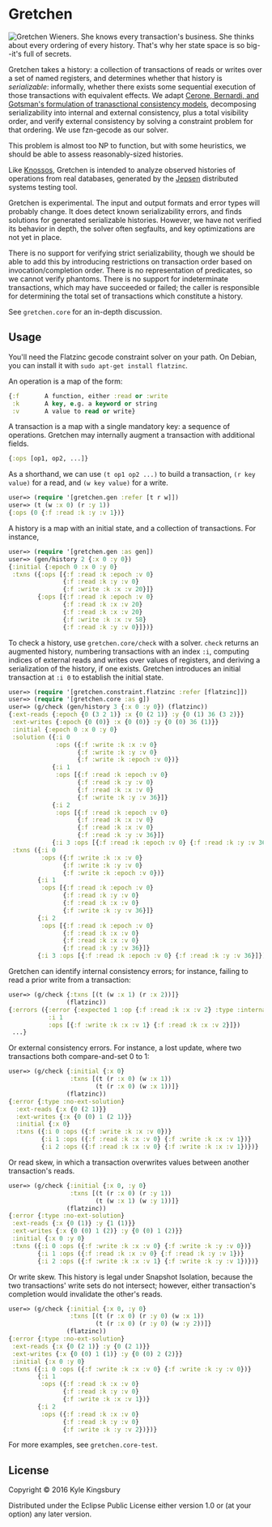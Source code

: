 # Gretchen

![Gretchen Wieners. She knows every transaction's business. She thinks about
every ordering of every history. That's why her state space is so big--it's
full of secrets.](doc/gretchen.gif)

Gretchen takes a history: a collection of transactions of reads or writes over
a set of named registers, and determines whether that history is
*serializable*: informally, whether there exists some sequential execution of
those transactions with equivalent effects. We adapt [Cerone, Bernardi, and
Gotsman's formulation of tranasctional consistency
models](http://drops.dagstuhl.de/opus/volltexte/2015/5375/pdf/15.pdf),
decomposing serializability into internal and external consistency, plus a
total visibility order, and verify external consistency by solving a constraint
problem for that ordering. We use fzn-gecode as our solver.

This problem is almost too NP to function, but with some heuristics, we should
be able to assess reasonably-sized histories.

Like [Knossos](https://github.com/jepsen-io/knossos), Gretchen is intended to
analyze observed histories of operations from real databases, generated by the
[Jepsen](https://github.com/jepsen-io/jepsen) distributed systems testing tool.

Gretchen is experimental. The input and output formats and error types will
probably change. It does detect known serializability errors, and finds
solutions for generated serializable histories. However, we have not verified
its behavior in depth, the solver often segfaults, and key optimizations are
not yet in place.

There is no support for verifying strict serializability, though we should be
able to add this by introducing restrictions on transaction order based on
invocation/completion order. There is no representation of predicates, so we
cannot verify phantoms. There is no support for indeterminate transactions,
which may have succeeded or failed; the caller is responsible for determining
the total set of transactions which constitute a history.

See `gretchen.core` for an in-depth discussion.

## Usage

You'll need the Flatzinc gecode constraint solver on your path. On Debian, you
can install it with `sudo apt-get install flatzinc`.

An operation is a map of the form:

```clj
{:f       A function, either :read or :write
 :k       A key, e.g. a keyword or string
 :v       A value to read or write}
```

A transaction is a map with a single mandatory key: a sequence of operations.
Gretchen may internally augment a transaction with additional fields.

```clj
{:ops [op1, op2, ...]}
```

As a shorthand, we can use `(t op1 op2 ...)` to build a transaction, `(r key
value)` for a read, and `(w key value)` for a write.

```clj
user=> (require '[gretchen.gen :refer [t r w]])
user=> (t (w :x 0) (r :y 1))
{:ops (0 {:f :read :k :y :v 1})}
```

A history is a map with an initial state, and a collection of transactions. For instance,

```clj
user=> (require '[gretchen.gen :as gen])
user=> (gen/history 2 {:x 0 :y 0})
{:initial {:epoch 0 :x 0 :y 0}
 :txns ({:ops [{:f :read :k :epoch :v 0}
               {:f :read :k :y :v 0}
               {:f :write :k :x :v 20}]}
        {:ops [{:f :read :k :epoch :v 0}
               {:f :read :k :x :v 20}
               {:f :read :k :x :v 20}
               {:f :write :k :x :v 58}
               {:f :read :k :y :v 0}]})}
```

To check a history, use `gretchen.core/check` with a solver. `check` returns an
augmented history, numbering transactions with an index `:i`, computing indices
of external reads and writes over values of registers, and deriving a
serialization of the history, if one exists. Gretchen introduces an initial transaction at `:i 0` to establish the initial state.

```clj
user=> (require '[gretchen.constraint.flatzinc :refer [flatzinc]])
user=> (require '[gretchen.core :as g])
user=> (g/check (gen/history 3 {:x 0 :y 0}) (flatzinc))
{:ext-reads {:epoch {0 (3 2 1)} :x {0 (2 1)} :y {0 (1) 36 (3 2)}}
 :ext-writes {:epoch {0 (0)} :x {0 (0)} :y {0 (0) 36 (1)}}
 :initial {:epoch 0 :x 0 :y 0}
 :solution ({:i 0
             :ops ({:f :write :k :x :v 0}
                   {:f :write :k :y :v 0}
                   {:f :write :k :epoch :v 0})}
            {:i 1
             :ops [{:f :read :k :epoch :v 0}
                   {:f :read :k :y :v 0}
                   {:f :read :k :x :v 0}
                   {:f :write :k :y :v 36}]}
            {:i 2
             :ops [{:f :read :k :epoch :v 0}
                   {:f :read :k :x :v 0}
                   {:f :read :k :x :v 0}
                   {:f :read :k :y :v 36}]}
            {:i 3 :ops [{:f :read :k :epoch :v 0} {:f :read :k :y :v 36}]})
 :txns ({:i 0
         :ops ({:f :write :k :x :v 0}
               {:f :write :k :y :v 0}
               {:f :write :k :epoch :v 0})}
        {:i 1
         :ops [{:f :read :k :epoch :v 0}
               {:f :read :k :y :v 0}
               {:f :read :k :x :v 0}
               {:f :write :k :y :v 36}]}
        {:i 2
         :ops [{:f :read :k :epoch :v 0}
               {:f :read :k :x :v 0}
               {:f :read :k :x :v 0}
               {:f :read :k :y :v 36}]}
        {:i 3 :ops [{:f :read :k :epoch :v 0} {:f :read :k :y :v 36}]})}
```

Gretchen can identify internal consistency errors; for instance, failing to
read a prior write from a transaction:

```clj
user=> (g/check {:txns [(t (w :x 1) (r :x 2))]}
                (flatzinc))
{:errors ({:error {:expected 1 :op {:f :read :k :x :v 2} :type :internal}
           :i 1
           :ops [{:f :write :k :x :v 1} {:f :read :k :x :v 2}]})
 ...}
```

Or external consistency errors. For instance, a lost update, where two
transactions both compare-and-set 0 to 1:

```clj
user=> (g/check {:initial {:x 0}
                 :txns [(t (r :x 0) (w :x 1))
                        (t (r :x 0) (w :x 1))]}
                (flatzinc))
{:error {:type :no-ext-solution}
  :ext-reads {:x {0 (2 1)}}
  :ext-writes {:x {0 (0) 1 (2 1)}}
  :initial {:x 0}
  :txns ({:i 0 :ops ({:f :write :k :x :v 0})}
         {:i 1 :ops ({:f :read :k :x :v 0} {:f :write :k :x :v 1})}
         {:i 2 :ops ({:f :read :k :x :v 0} {:f :write :k :x :v 1})})}
```

Or read skew, in which a transaction overwrites values between another
transaction's reads.

```clj
user=> (g/check {:initial {:x 0, :y 0}
                 :txns [(t (r :x 0) (r :y 1))
                        (t (w :x 1) (w :y 1))]}
                (flatzinc))
{:error {:type :no-ext-solution}
 :ext-reads {:x {0 (1)} :y {1 (1)}}
 :ext-writes {:x {0 (0) 1 (2)} :y {0 (0) 1 (2)}}
 :initial {:x 0 :y 0}
 :txns ({:i 0 :ops ({:f :write :k :x :v 0} {:f :write :k :y :v 0})}
        {:i 1 :ops ({:f :read :k :x :v 0} {:f :read :k :y :v 1})}
        {:i 2 :ops ({:f :write :k :x :v 1} {:f :write :k :y :v 1})})}
```

Or write skew. This history is legal under Snapshot Isolation, because the two
transactions' write sets do not intersect; however, either transaction's
completion would invalidate the other's reads.

```clj
user=> (g/check {:initial {:x 0, :y 0}
                 :txns [(t (r :x 0) (r :y 0) (w :x 1))
                        (t (r :x 0) (r :y 0) (w :y 2))]}
                (flatzinc))
{:error {:type :no-ext-solution}
 :ext-reads {:x {0 (2 1)} :y {0 (2 1)}}
 :ext-writes {:x {0 (0) 1 (1)} :y {0 (0) 2 (2)}}
 :initial {:x 0 :y 0}
 :txns ({:i 0 :ops ({:f :write :k :x :v 0} {:f :write :k :y :v 0})}
        {:i 1
         :ops ({:f :read :k :x :v 0}
               {:f :read :k :y :v 0}
               {:f :write :k :x :v 1})}
        {:i 2
         :ops ({:f :read :k :x :v 0}
               {:f :read :k :y :v 0}
               {:f :write :k :y :v 2})})}
```

For more examples, see `gretchen.core-test`.

## License

Copyright © 2016 Kyle Kingsbury

Distributed under the Eclipse Public License either version 1.0 or (at
your option) any later version.
